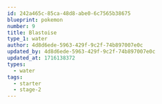 ```yaml
---
id: 242a465c-85ca-48d8-abe0-6c7565b38675
blueprint: pokemon
number: 9
title: Blastoise
type_1: water
author: 4d8d6ede-5963-429f-9c2f-74b897007e0c
updated_by: 4d8d6ede-5963-429f-9c2f-74b897007e0c
updated_at: 1716138372
types:
  - water
tags:
  - starter
  - stage-2
---
```

